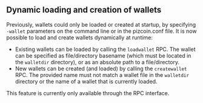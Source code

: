 Dynamic loading and creation of wallets
---------------------------------------

Previously, wallets could only be loaded or created at startup, by specifying `-wallet` parameters on the command line or in the pizcoin.conf file. It is now possible to load and create wallets dynamically at runtime:

- Existing wallets can be loaded by calling the `loadwallet` RPC. The wallet can be specified as file/directory basename (which must be located in the `walletdir` directory), or as an absolute path to a file/directory.
- New wallets can be created (and loaded) by calling the `createwallet` RPC. The provided name must not match a wallet file in the `walletdir` directory or the name of a wallet that is currently loaded.

This feature is currently only available through the RPC interface.
